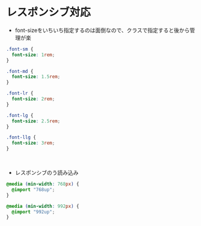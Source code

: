 # レスポンシブ対応

* font-sizeをいちいち指定するのは面倒なので、クラスで指定すると後から管理が楽
```scss
.font-sm {
  font-size: 1rem;
}

.font-md {
  font-size: 1.5rem;
}

.font-lr {
  font-size: 2rem;
}

.font-lg {
  font-size: 2.5rem;
}

.font-llg {
  font-size: 3rem;
}
```
<br>

* レスポンシブのう読み込み
```scss
@media (min-width: 768px) {
  @import "768up";
}

@media (min-width: 992px) {
  @import "992up";
}
```